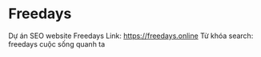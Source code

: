 # Freedays
Dự án SEO website Freedays
Link: https://freedays.online
Từ khóa search: freedays cuộc sống quanh ta
